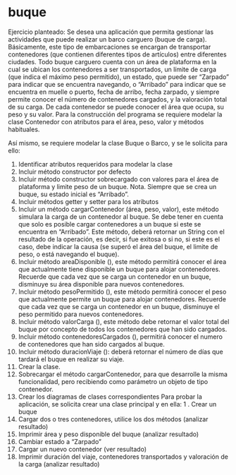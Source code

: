 # buque
Ejercicio planteado: Se desea una aplicación que permita gestionar las actividades que puede realizar un barco carguero
(buque de carga). Básicamente, este tipo de embarcaciones se encargan de transportar contenedores (que contienen
diferentes tipos de artículos) entre diferentes ciudades.
Todo buque carguero cuenta con un área de plataforma en la cual se ubican los contenedores a ser transportados, un límite
de carga (que indica el máximo peso permitido), un estado, que puede ser “Zarpado” para indicar que se encuentra
navegando, o “Arribado” para indicar que se encuentra en muelle o puerto, fecha de arribo, fecha zarpado, y siempre permite
conocer el número de contenedores cargados, y la valoración total de su carga.
De cada contenedor se puede conocer el área que ocupa, su peso y su valor.
Para la construcción del programa se requiere modelar la clase Contenedor con atributos para el área, peso, valor y
métodos habituales. 

Así mismo, se requiere modelar la clase Buque o Barco, y se le solicita para ello:
1. Identificar atributos requeridos para modelar la clase
2. Incluir método constructor por defecto
3. Incluir método constructor sobrecargado con valores para el área de plataforma y limite peso de un buque.
Nota. Siempre que se crea un buque, su estado inicial es “Arribado”.
4. Incluir métodos getter y setter para los atributos
5. Incluir un método cargarContenedor (área, peso, valor), este método simulara la carga de un contenedor al buque. Se
debe tener en cuenta que solo es posible cargar contenedores a un buque si este se encuentra en “Arribado”. Este
método, deberá retornar un String con el resultado de la operación, es decir, si fue exitosa o si no, si este es el caso,
debe indicar la causa (se superó el área del buque, el limite de peso, o está navegando el buque).
6. Incluir método areaDisponible (), este método permitirá conocer el área que actualmente tiene disponible un buque para
alojar contenedores. Recuerde que cada vez que se carga un contenedor en un buque, disminuye su área disponible
para nuevos contenedores.
7. Incluir método pesoPermitido (), este método permitirá conocer el peso que actualmente permite un buque para alojar
contenedores. Recuerde que cada vez que se carga un contenedor en un buque, disminuye el peso permitido para
nuevos contenedores.
8. Incluir método valorCarga (), este método debe retornar el valor total del buque por concepto de todos los contenedores
que han sido cargados.
9. Incluir método contenedoresCargados (), permitirá conocer el numero de contenedores que han sido cargados al buque.
10. Incluir método duracionViaje (): deberá retornar el número de días que tardará el buque en realizar su viaje.
11. Crear la clase.
12. Sobrecargar el método cargarContenedor, para que desarrolle la misma funcionalidad, pero recibiendo como parámetro
un objeto de tipo contenedor.
13. Crear los diagramas de clases correspondientes
Para probar la aplicación, se solicita crear una clase principal y en ella:
1 . Crear un buque
2. Cargar dos o tres contenedores, utilice los dos métodos (analizar resultado)
3. Imprimir área y peso disponible del buque (analizar resultado)
4. Cambiar estado a “Zarpado”
5. Cargar un nuevo contenedor (ver resultado)
6. Imprimir duración del viaje, contenedores transportados y valoración de la carga (analizar resultado)
